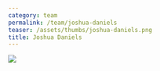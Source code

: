 ```yaml
---
category: team
permalink: /team/joshua-daniels
teaser: /assets/thumbs/joshua-daniels.png
title: Joshua Daniels
---
```


<img src="/assets/img/joshua-daniels.png" />

